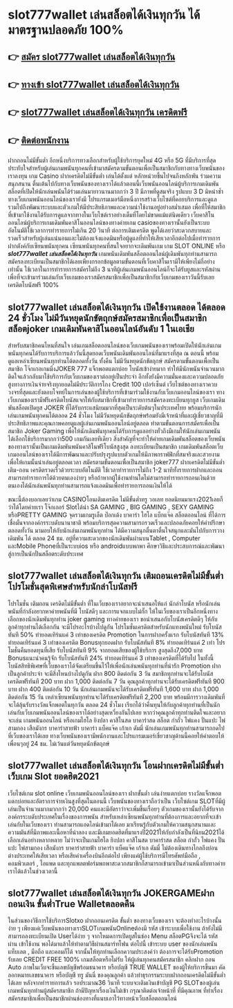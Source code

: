 # slot777wallet เล่นสล็อตได้เงินทุกวัน  ได้มาตรฐานปลอดภัย 100%

## 👉 [สมัคร slot777wallet เล่นสล็อตได้เงินทุกวัน](https://slot777wallet.com/)
## 👉 [ทางเข้า slot777wallet เล่นสล็อตได้เงินทุกวัน](https://slot777wallet.com/)
## 👉 [slot777wallet เล่นสล็อตได้เงินทุกวัน เครดิตฟรี](https://slot777wallet.com/)
## 👉 [ติดต่อพนักงาน](https://slot777wallet.com/)


ฝากถอนไม่มีขั้นต่ำ  อีกหนึ่งบริการทางเลือกสำหรับผู้ใช้บริการยุคใหม่ 4G หรือ 5G ที่มีบริการที่สุดประทับใจสำหรับผู้เล่นเกมพนันทุกคนที่เข้ามาสมัครตามขั้นตอนเพื่อเป็นสมาชิกกับทางทางเว็บพนันของเราลงทุน เกม Casino  ฝากเครดิตไม่มีขั้นต่ำ เล่นได้ตั้งแต่ หลักหน่วยขึ้นไปจนถึงหลักพัน ร่วมความสนุกสนาน ตื่นเต้นไปกับทางเว็บพนันของทางเราได้แล้วตอนนี้เว็บพนันออนไลน์ผู้บริการเกมเดิมพันสล็อตที่เปิดให้นักเล่นพนันได้ร่วมเล่นมายาวนานมากกว่า 3 ปี มีภาพที่ดูสมจริง รูปแบบ 3 D
มิหนำซ้ำทางเว็บเกมพนันออนไลน์ของเรายังมี โปรแกรมเมอร์มือหนึ่งการสร้างเว็บไซต์ที่คอยบริการและดูแล  รวมไปถึงพัฒนาระบบและตัวเกมให้มีประสิทธิภาพและความน่าใช้งานอยู่อย่างสม่ำเสมอ เพื่อที่ให้สมาชิกที่เข้ามาใช้งานได้รับการดูแลจากทางในเว็บไซต์เราอย่างเต็มที่โดยไม่ขาดแม้แต่นิดเดียว เว็บคาสิโนออนไลน์ผู้บริการเกมเดิมพันคาสิโนออนไลน์ของทางค่ายเกม casioของทางเรานั้นยังเป็นระบบอัตโนมัติใช้เวลาการทำรายการไม่เกิน 20 วินาที ต่อการเติมเครดิต พูดได้เลยว่าสะดวกสบายและรวดเร็วสำหรับผู้เล่นแน่นอนและไม่ต้องแจ้งแอดมินหรือผู้ดูแลที่ทำให้เสียเวลาอีกต่อไปเมื่อทำรายการฝากตังค์กับเซียนพนันทุกคน
เซียนพนันทุกคนที่สนใจอยากจะเดิมพันเกม เกม SLOT ONLINE หรือ ***slot777wallet เล่นสล็อตได้เงินทุกวัน*** เกมพนันเดิมพันสล็อตออนไลน์ผู้เดิมพันทุกท่านสามารถสมัครลงทะเบียนเป็นสมาชิกได้เลยเพียงกรอกข้อมูลตามขั้นตอนที่เว็บคาสิโนเรามีให้เพียงไม่กี่อย่างเท่านั้น ใช้เวลาในการทำรายการสมัครไม่ถึง 3 นาทีผู้เล่นเกมพนันออนไลน์ก็จะได้รับยูสและรหัสผ่านเพื่อที่จะเข้ามาร่วมเล่นกับเว็บเกมของเราสมัครสมาชิกเพื่อเป็นสมาชิกกับเว็บเกมของเราวันนี้รับเลยเครดิตโบนัสฟรี 100%

## slot777wallet เล่นสล็อตได้เงินทุกวัน เปิดใช้งานตลอด ได้ตลอด 24 ชั่วโมง ไม่มีวันหยุดนักขัตฤกษ์สมัครสมาชิกเพื่อเป็นสมาชิก สล็อตjoker เกมเดิมพันคาสิโนออนไลน์อันดับ 1 ในเอเชีย

สำหรับสมาชิกคนไหนที่สนใจ เล่นเกมสล็อตออนไลน์ของเว็บเกมพนันของเราพร้อมเปิดให้นักเล่นเกมพนันทุกคนได้รับการบริการแล้ววันนี้สุดยอดเว็บพนันเดิมพันออนไลน์ที่มาแรงที่สุด ณ ตอนนี้ พร้อมดูแลเหล่าเซียนพนันทุกท่านได้ตลอดทั้งวัน ทั้งคืน ไม่มีวันหยุดนักขัตฤกษ์ สมัครตามขั้นตอนเพื่อเป็นสมาชิก โจ๊กเกอเกมมิ่งJOKER 777 แจ็กพอตแตกบ่อย โบนัสเข้าง่ายมาก ทำให้มีนักพนันจำนวนมากติดใจแล้วกลับมาใช้บริการกับเว็บเกมของเราต่ออยู่เป็นประจำ อีกทั้งยังมีความมั่นคงและความปลอดภัยสูงทางการเงินจ่ายจริงทุกยอดไม่มีประวัติการโกง Credit 100 เปอร์เซ็นต์ เว็บไซต์ของทางเราควบวงจรที่สุดและยังตอบโจทย์ในการเล่นของผู้ใช้บริการที่เข้ามาร่วมใช้งานกับเว็บเกมออนไลน์ของเรา
ทางเว็บเกมของเรามีฟรีเครดิตโบนัสแจกให้กับสมาชิกที่เข้ามาทำรายการสมัครลงทะเบียนทุกยูส เว็บเกมเดิมพันสล็อตเปิดยูส JOKER ที่ได้รับกระแสนิยมมากที่สุดเป็นระดับต้นๆในประเทศไทย พร้อมบริการนักเล่นเกมพนันทุกคนได้ตลอด 24 ชั่วโมง ไม่มีวันหยุดนักขัตฤกษ์พร้อมยังมีเจ้าหน้าที่และผู้เชี่ยวชาญที่มีประสิทธิภาพและคุณภาพคอยดูแลผู้เล่นเกมพนันออนไลน์อยู่ตลอด ทำตามขั้นตอนการสมัครเพื่อเป็นสมาชิก Joker Gaming เพื่อให้นักเดิมพันทุกคนได้รับการดูแลอย่างทั่วถึงมีเกมให้นักเล่นเกมพนันได้เลือกใช้บริการมากกว่า500 เกมกันเลยทีเดียว
สิ่งสำคัญที่จะทำให้ค่ายเกมเดิมพันสล็อตของเว็บพนันของทางเรานั้นเป็นเกมเดิมพันพนันคาสิโนฟรีโบนัสสูงสุด ลงทะเบียนเป็นสมาชิก  เกมเดิมพันสล็อตเว็บเกมออนไลน์ของเราได้มีการพัฒนาและปรับปรุงรูปแบบตัวเกมให้มีภาพกราฟฟิกที่สมจริงและสวยงามเพื่อให้เกมนั้นน่าเล่นอยู่ตลอดเวลา สมัครตามขั้นตอนเพื่อเป็นสมาชิก joker777 ฝากเครดิตไม่มีขั้นต่ำ เติม-ถอน เครดิตรวดเร็วด้วยระบบอัตโนมัติ ใช้เวลาทำรายการไม่ถึง 1-2 นาทีทั้งรายการฝากและถอนสามารถทำรายการได้ด้วยตนเองง่ายๆ หรือถ้าหากผู้ใช้งานท่านใดไม่สามารถทำรายการถอนเงินด้วยตนเองได้นักเล่นพนันทุกท่านสามารถแจ้งแอดมินเพื่อทำรายการถอนเงินให้ได้

ขณะนี้ต้องบอกเลยว่าเกม CASINOโอนเติมเครดิต ไม่มีขั้นต่ำทรู วอเลท ยอดนิยมมาแรง2021เลยก็ว่าได้โดยค่ายเรา โจ๊กเกอร์ Slotได้นำ SA GAMING , BIG GAMING , SEXY GAMING หรือPRETTY GAMING จุดรวมเกมรูเล็ต  ป๊อกเด้ง บาคาร่า ไฮโล แบ็กแจ๊ค สล็อตออนไลน์ ที่ได้การเชื่อมั่นจากองค์กรระบดับนานาชาติ พร้อมบริการสุดความสามารถรวดเร็วและปลอดภัยคอยให้คำปรึกษา ตลอดทั้งวัน มามอบให้กับนักเล่นเกมพนันทุกท่าน ได้มีความสนุกตื่นตาตื่นใจสนุกและมันไปกับการวางเดิมพัน ได้ ตลอด 24 ชม. อยู่ที่ความสะดวกของนักเดิมพันผ่านบนTablet , Computer และMobile Phoneที่เป็นระบบios หรือ androidแบบพกพา ศึกษาวิธีและประสบการณ์และพัฒนาสู่การเป็นนักปั่นสล็อตระดับประเทศ

## slot777wallet เล่นสล็อตได้เงินทุกวัน เติมถอนเครดิตไม่มีขั้นต่ำ โปรโมชั่นสุดพิเศษสำหรับนักล่าโบนัสฟรี

โปรโมชั่น เติมถอน เครดิตไม่มีขั้นต่ำ ที่ในเว็บของเราอยากจะนำเสนอให้แก่  นักล่าโบนัส หรือนักเล่นพนันที่กำลังอยากหาค่ายพนันที่มี โบนัสดีๆ และการแจกแบบไม่กั๊ก ให้ในเว็บของเราเป็นอีกหนึ่งทางเลือกของนักเดิมพันทุกท่าน joker gaming ทางค่ายของเรา ขอนำเสนอกับโบนัสเครดิตดีๆ ให้กับลูกค้าทุกท่านได้เลือกกัน จะมีโปรอะไรบ้างไปดูกัน
โปรโมชั่นเครดิตสำหรับนักแทงพนันใหม่ รับโบนัสทันที 50% ทำยอดเทิร์นแค่ 3 เท่าของเครดิต
 Promotion ในการฝากครั้งแรก รับโบนัสทันที 13% ทำยอดเทิร์นแค่ 3 เท่าของเครดิต
Bonusทุกยอดฝาก รับโบนัสทันที 8% ทำยอดเทิร์นแค่ 2 เท่า
โปรโมชั่นคืนยอดทุนที่เสีย รับโบนัสทันที 9% จากยอดเสียของผู้ใช้บริการ สูงสุดถึง7,000 บาท
Bonusแนะนำคนรู้จัก รับโบนัสทันที 24% ทำยอดเทิร์นแค่ 3 เท่าของเครดิตที่ได้รับไป
ในทั้งนี้โบนัสสิทธิพิเศษที่เว็บของเราได้จัดเตรียมขึ้นไว้ให้เพื่อนักเล่นพนันทุกท่านที่น่ารัก  Promotion ฝากเป็นลูกค้าประจำ จะมีสิ่งไหนบ้างไปดูกัน
ฝาก 800 ติดต่อกัน 3 วัน สมาชิกทุกท่านจะได้รับโบนัสเครดิตฟรีทันที 200 บาท
ฝาก 1,000 ติดต่อกัน 7 วัน คุณลูกค้าทุกท่านจะได้รับเครดิตฟรีทันที 900 บาท
ฝาก 400 ติดต่อกัน 10 วัน นักเล่นเกมพนันจะได้รับเครดิตฟรีทันที 1,600 บาท
ฝาก 1,000 ติดต่อกัน 15 วัน เหล่าเซียนพนันทุกท่านจะได้รับเครดิตฟรีทันที 2,200 บาท
พร้อมมีการวางเดิมพันที่จะได้ลุ้นรับรางวัลแจ็กพอตในทุกวัน ตลอด 24 ชั่วโมง เรียกได้ว่าคืนทุนให้กับลูกค้าทุกท่านที่เป็นนักเล่นกับเว็บเกมพนันออนไลน์ของเราได้อย่างสุดเหวี่ยงกันไปเลย หากว่าคุณลูกค้าทุกท่านติดใจและอยากจะเล่น เกมพนันออนไลน์ หรือเกมไฮโล ยิงปลา คาสิโนสด บาคาร่าสด สล็อต กำถั่ว ไพ่แคง ปั่นแปะ ไพ่สามกอง เสือมังกร บาคาร่าสายฟ้า บาคาร่า แบ็คแจ๊ค เก้าเก ดัมมี่ นักเล่นเกมพนันทุกท่านสามารถกดไปที่เว็บของเราได้เลย ทางเว็บพนันของเรามีพนักงานและโปรแกรมเมอร์เชี่ยวชาญด้านนี้คอยให้คำตอบให้เพื่อนๆอยู่ 24 ชม. ไม่เว้นแต่วันหยุดนักขัตฤกษ์

## slot777wallet เล่นสล็อตได้เงินทุกวัน โอนฝากเครดิตไม่มีขั้นต่ำ  เว็บเกม Slot ยอดฮิต2021

เว็บไซต์เกม slot online เว็บเกมพนันออนไลน์ของเรา ฝากขั้นต่ำ เล่นง่ายแตกบ่อย รางวัลแจ็กพอตแตกบ่อยและอัตราการจ่ายเงินสูงที่สุดในตอนนี้ เว็บพนันของทางเราถือว่าเป็น เว็บไซต์เกม SLOTที่มีผู้เล่นเป็นจำนวนมากมากกว่า 20,000 คนและมีอัตราว่าจะเพิ่มขึ้นเรื่อยๆ ตัวเกมของเรานั้นยังได้รับจากองค์กรระบดับประเทศในเรื่องของการพนัน สำหรับเหล่าเซียนพนันทุกท่านที่ต้องการและอยากที่จะเข้าเล่นกับในเว็บของเรา ท่านสามารถแอดไลน์เข้ามาได้เลย
	มาเรียนรู้กับตัวเกมให้ความสนุกสนานและความมันส์ที่มีภาพและเนื้อหาที่น่าลอง และมีเกมยอดฮิตที่มาแรงปี2021ให้กับกำลังเป็นที่นิยม2021ได้เลือกเล่นอย่างหลากหลาย  ไม่ว่าจะเป็นเกมไฮโล ยิงปลา คาสิโนสด บาคาร่าสด สล็อต กำถั่ว ไพ่แคง ปั่นแปะ ไพ่สามกอง เสือมังกร บาคาร่าสายฟ้า บาคาร่า แบ็คแจ๊ค เก้าเก ดัมมี่ ไม่ต้องเดินทางไกลถึงบ่อนต่างประเทศให้เสียเวลา หรือเสียค่าเครื่องบินอีกต่อไป เพียงแค่ผู้ใช้บริการมีโทรศัพท์มือถือ , คอมพิวเตอร์ , ไอแพด และทุกแพลตฟอร์มพกพาสะดวกสมาชิกก็สามารถเข้ามาเป็นส่วนหนึ่งกับทางค่ายเราได้แล้วในช่วงเวลานี้

## slot777wallet เล่นสล็อตได้เงินทุกวัน JOKERGAMEฝากถอนเงิน ขั้นต่ำTrue Walletตลอดคืน

ในส่วนของวิธีการใช้บริการSlotxo ฝากถอนเครดิต ขั้นต่ำ ของทางเว็บของเรา จะต้องทำอะไรบ้างนั้น ง่าย ๆ เพียงแค่เว็บพนันของทางเราSLOTเกมพนันOnlineต้องมี รหัส เข้าระบบเพื่อใช้งาน ถ้ายังไม่มีสามารถลงทะเบียนเปิด Userได้ง่าย ๆ จากโหมดการเปิดยูสในช่อง Menu สล็อตPGจึงจะได้ รหัสผ่าน เข้าใช้งาน พอได้มาแล้วให้ทำตามวิธีผ่านสมาร์ทโฟน ต่อไปนี้
เข้าระบบ user  ของนักเล่นพนัน แท็บเลต , มือถือ และคอมก็ได้
จากนั้นให้ทุกท่านเลือกความประสงค์ว่า ต้องการจะได้รับPromotion รับเลย CREDIT FREE 100% เกมสล็อตหรือไม่รับ
ให้ผู้เล่นทุกคนสมัครสมาชิก คลิกฝาก ถอน Auto ภาพในเว็บจะขึ้นเลขบัญชีพร้อมธนาคาร หรือบัญชี TRUE WALLET ของผู้ให้บริการขึ้นมา
คัดลอกหมายเลขธนาคาร หรือบัญชี  ทรู มันนี่ ของคุณลูกค้า แล้วทำธุรกรรมระบบฝากถอนเครดิตไม่มีขั้นต่ำได้เลย
หลังจากทำรายการแล้ว รอประมาณ36 วินาที ระบบจะเติมเงินเข้าบัญชี PG SLOTของผู้เล่นเกมพนันทุกท่านผู้สมัครสมาชิก
ถ้ามีปัญหาเรื่องเงินไม่เข้า กรุณาติดต่อเจ้าหน้าที่ ที่มีคุณภาพ ที่ทำเรื่องสมัครสมาชิกเพื่อเป็นสมาชิกผ่านช่องทางที่แนบเอาไว้ทางหน้าเว็บสล็อตออนไลน์


